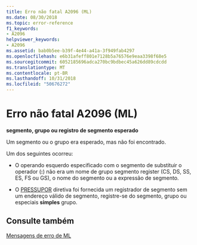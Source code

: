 ```yaml
---
title: Erro não fatal A2096 (ML)
ms.date: 08/30/2018
ms.topic: error-reference
f1_keywords:
- A2096
helpviewer_keywords:
- A2096
ms.assetid: bab0b5ee-b39f-4e44-a41a-3f949fab4297
ms.openlocfilehash: e6b31afeff801e7128b5a76576e9eaa3398f68e5
ms.sourcegitcommit: 6052185696adca270bc9bdbec45a626dd89cdcdd
ms.translationtype: MT
ms.contentlocale: pt-BR
ms.lasthandoff: 10/31/2018
ms.locfileid: "50676272"
---
```

# <a name="ml-nonfatal-error-a2096"></a>Erro não fatal A2096 (ML)

**segmento, grupo ou registro de segmento esperado**

Um segmento ou o grupo era esperado, mas não foi encontrado.

Um dos seguintes ocorreu:

- O operando esquerdo especificado com o segmento de substituir o operador (**:**) não era um nome de grupo segmento register (CS, DS, SS, ES, FS ou GS), o nome do segmento ou a expressão de segmento.

- O [PRESSUPOR](../../assembler/masm/assume.md) diretiva foi fornecida um registrador de segmento sem um endereço válido de segmento, registre-se do segmento, grupo ou especiais **simples** grupo.

## <a name="see-also"></a>Consulte também

[Mensagens de erro de ML](../../assembler/masm/ml-error-messages.md)<br/>